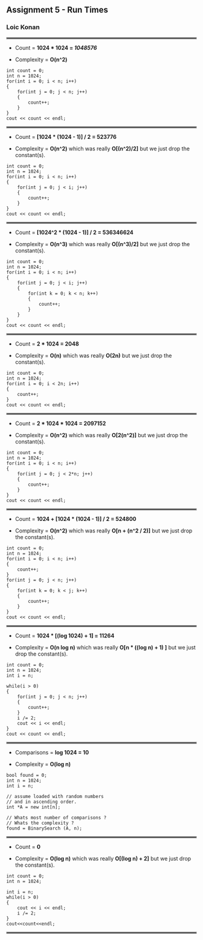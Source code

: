 ## Assignment 5 - Run Times

### Loic Konan

<hr style="border:2px solid gray"> </hr>

- Count = **1024 * 1024 = _1048576_**
  
- Complexity = **O(n^2)**
  
>
    int count = 0;
    int n = 1024;
    for(int i = 0; i < n; i++)
    {
        for(int j = 0; j < n; j++)
        {
            count++;
        }
    }
    cout << count << endl;

<hr style="border:2px solid gray"> </hr>

- Count = **[1024 * (1024 - 1)] / 2 = __523776__**
  
- Complexity = **O(n^2)** which was really **O[(n^2)/2]** but we just drop the constant(s).
>
    int count = 0;
    int n = 1024;
    for(int i = 0; i < n; i++)
    {
        for(int j = 0; j < i; j++)
        {
            count++;
        }
    }
    cout << count << endl;

<hr style="border:2px solid gray"> </hr>

- Count = **[1024^2 * (1024 - 1)] / 2 = 536346624**

- Complexity = **O(n^3)** which was really **O[(n^3)/2]** but we just drop the constant(s).
>
    int count = 0;
    int n = 1024;
    for(int i = 0; i < n; i++) 
    {
        for(int j = 0; j < i; j++)
        {
            for(int k = 0; k < n; k++)
            {
                count++;
            }
        }
    }
    cout << count << endl;

<hr style="border:2px solid gray"> </hr>

- Count = **2 * 1024 = 2048**

- Complexity = **O(n)** which was really **O(2n)** but we just drop the constant(s).

>
    int count = 0;
    int n = 1024;
    for(int i = 0; i < 2n; i++)
    {
        count++;
    }
    cout << count << endl;

<hr style="border:2px solid gray"> </hr>

- Count = **2 * 1024 * 1024 = 2097152**

- Complexity = **O(n^2)** which was really **O[2(n^2)]** but we just drop the constant(s).
>
    int count = 0;
    int n = 1024;
    for(int i = 0; i < n; i++) 
    {
        for(int j = 0; j < 2*n; j++)
        {
            count++;
        }
    }
    cout << count << endl;

<hr style="border:2px solid gray"> </hr>

- Count = **1024 + [1024 * (1024 - 1)] / 2 = 524800**

- Complexity = **O(n^2)** which was really **O[n + (n^2 / 2)]** but we just drop the constant(s).
>
    int count = 0;
    int n = 1024;
    for(int i = 0; i < n; i++) 
    {
        count++;
    }
    for(int j = 0; j < n; j++)
    {
        for(int k = 0; k < j; k++)
        {
            count++;
        }
    }
    cout << count << endl;

<hr style="border:2px solid gray"> </hr>

- Count = **1024 * [(log 1024) + 1] = 11264**

- Complexity = **O(n log n)** which was really **O[n * ((log n) + 1) ]** but we just drop the constant(s).
>
    int count = 0;
    int n = 1024;
    int i = n;

    while(i > 0)
    {
        for(int j = 0; j < n; j++)
        {
            count++;
        }
        i /= 2;
        cout << i << endl;
    }
    cout << count << endl;

<hr style="border:2px solid gray"> </hr>

- Comparisons = **log 1024 = 10**

- Complexity = **O(log n)**
>
    bool found = 0;
    int n = 1024;
    int i = n;

    // assume loaded with random numbers
    // and in ascending order.
    int *A = new int[n];

    // Whats most number of comparisons ?
    // Whats the complexity ?
    found = BinarySearch (A, n);

<hr style="border:2px solid gray"> </hr>

- Count = **0**

- Complexity = **O(log n)**  which was really **O[(log n) + 2]** but we just drop the constant(s).
>
    int count = 0;
    int n = 1024;

    int i = n;
    while(i > 0)
    {
        cout << i << endl;
        i /= 2;  
    }
    cout<<count<<endl;

<hr style="border:2px solid gray"> </hr>
